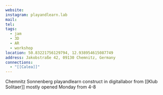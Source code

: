 ```yaml
---
website: 
instagram: playandlearn.lab
mail: 
tel: 
tags:
  - jam
  - 3D
  - AR
  - workshop
location: 50.83221756129794, 12.938954615087749
address: Jakobstraße 42, 09130 Chemnitz, Germany
connections:
  - "[[Calea]]"
---
```

Chemnitz Sonnenberg playandlearn construct in digitallabor from [[Klub Solitaer]] mostly opened Monday from 4-8